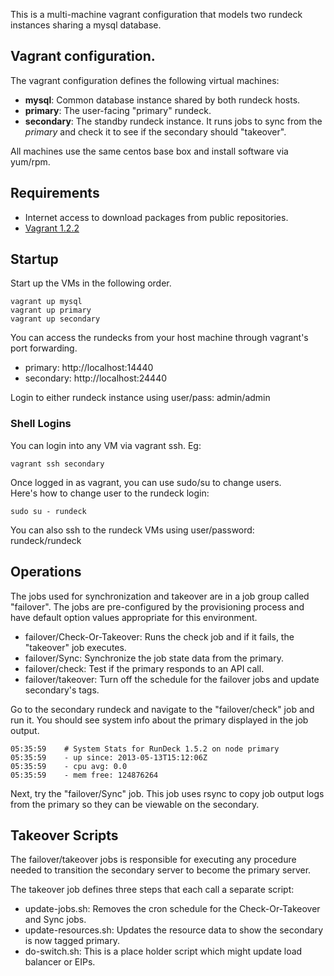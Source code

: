 This is a multi-machine vagrant configuration that 
models two rundeck instances sharing a mysql database.

## Vagrant configuration.

The vagrant configuration defines the following virtual machines:

* **mysql**: Common database instance shared by both rundeck hosts.
* **primary**: The user-facing "primary" rundeck.
* **secondary**: The standby rundeck instance. It runs jobs 
  to sync from the _primary_ and check it to see if the secondary should "takeover".

All machines use the same centos base box and install software via yum/rpm.


## Requirements

* Internet access to download packages from public repositories.
* [Vagrant 1.2.2](http://downloads.vagrantup.com)

## Startup

Start up the VMs in the following order.

    vagrant up mysql
    vagrant up primary
    vagrant up secondary

You can access the rundecks from your host machine through vagrant's port forwarding.

* primary: http://localhost:14440
* secondary: http://localhost:24440

Login to either rundeck instance using user/pass: admin/admin

### Shell Logins

You can login into any VM via vagrant ssh. Eg:

    vagrant ssh secondary
    
Once logged in as vagrant, you can use sudo/su to change users.    
Here's how to change user to the rundeck login:

    sudo su - rundeck

You can also ssh to the rundeck VMs using user/password: rundeck/rundeck

## Operations

The jobs used for synchronization and takeover are in a job group
called "failover". The jobs are pre-configured by the provisioning process
and have default option values appropriate for this environment.

* failover/Check-Or-Takeover: Runs the check job and if it fails, the "takeover" job executes.
* failover/Sync: Synchronize the job state data from the primary.
* failover/check: Test if the primary responds to an API call. 
* failover/takeover: Turn off the schedule for the failover jobs and update secondary's tags. 

Go to the secondary rundeck and navigate to the "failover/check" job and run it.
You should see system info about the primary displayed in the job output.

    05:35:59    # System Stats for RunDeck 1.5.2 on node primary
	05:35:59	- up since: 2013-05-13T15:12:06Z
	05:35:59	- cpu avg: 0.0
	05:35:59	- mem free: 124876264

Next, try the "failover/Sync" job. This job uses rsync to copy job output logs from the primary
so they can be viewable on the secondary.

## Takeover Scripts

The failover/takeover jobs is responsible for executing any procedure
needed to transition the secondary server to become the primary server.

The takeover job defines three steps that each call a separate script:

* update-jobs.sh: Removes the cron schedule for the Check-Or-Takeover and Sync jobs. 
* update-resources.sh: Updates the resource data to show the secondary is now tagged primary.
* do-switch.sh: This is a place holder script which might update load balancer or EIPs.

